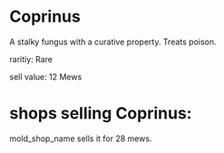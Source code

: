 # Coprinus

A stalky fungus with a curative property. Treats poison.

raritiy: Rare

sell value: 12 Mews

# shops selling Coprinus:

mold_shop_name sells it for 28 mews.